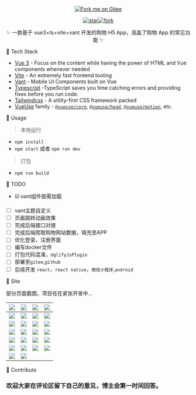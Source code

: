 <p align="center">
<a href='https://gitee.com/pipepandafeng/blog_vuecode'><img src='https://gitee.com/pipepandafeng/blog_vuecode/widgets/widget_3.svg' alt='Fork me on Gitee'></img></a>
</p>
<p align="center">
<!-- <img src="./docs/.vuepress/public/img/panda4.png" width="300"><br> -->
<a href='https://gitee.com/pipepandafeng/blog_vuecode/stargazers'><img src='https://gitee.com/pipepandafeng/blog_vuecode/badge/star.svg?theme=dark' alt='star'></img><img src='https://gitee.com/pipepandafeng/blog_vuecode/badge/fork.svg?theme=dark' alt='fork'></img></a>
<p align="center">✨ 一款基于 vue3+ts+vite+vant 开发的购物 H5 App，涵盖了购物 App 的常见功能 ✨</p>
</p>

🎉 Tech Stack

- [Vue 3](https://v3.vuejs.org/) - Focus on the content while having the power of HTML and Vue components whenever needed
- [Vite](https://vitejs.dev) - An extremely fast frontend tooling
- [Vant](https://vant-contrib.gitee.io/vant/) - Mobile UI Components built on Vue
- [Typescript](https://www.tslang.cn) -TypeScript saves you time catching errors and providing fixes before you run code.
- [Tailwindcss](https://tailwindcss.com/) - A utility-first CSS framework packed
- [VueUse](https://vueuse.org) family - [`@vueuse/core`](https://github.com/vueuse/vueuse), [`@vueuse/head`](https://github.com/vueuse/head), [`@vueuse/motion`](https://github.com/vueuse/motion), etc.

🦄 Usage

> 本地运行

- `npm install`
- `npm start` 或者 `npm run dev`

> 打包

- `npm run build`

🍞 TODO
- ☑️ vant组件按需加载
- [ ] vant主题自定义
- [ ] 页面跳转动画效果
- [ ] 完成后端接口对接
- [ ] 完成后端爬取购物网站数据，填充至APP
- [ ] 优化登录，注册界面
- [ ] 编写docker文件
- [ ] 打包代码混淆，`UglifyJsPlugin`
- [ ] 部署至`gitee`,`github`
- [ ] 后续开发 `react`，`react native`，`微信小程序`,`android`

🌈 Site

部分页面截图，项目任在紧张开发中...

| ![](./screenshot/Screenshot_1.png)  | ![](./screenshot/Screenshot_2.png)  | ![](./screenshot/Screenshot_3.png)  | ![](./screenshot/Screenshot_4.png)  |
| :---------------------------------: | :---------------------------------: | :---------------------------------: | :---------------------------------: |
| ![](./screenshot/Screenshot_5.png)  | ![](./screenshot/Screenshot_6.png)  | ![](./screenshot/Screenshot_7.png)  | ![](./screenshot/Screenshot_8.png)  |
| ![](./screenshot/Screenshot_9.png)  | ![](./screenshot/Screenshot_10.png) | ![](./screenshot/Screenshot_11.png) | ![](./screenshot/Screenshot_12.png) |
| ![](./screenshot/Screenshot_13.png) | ![](./screenshot/Screenshot_14.png) | ![](./screenshot/Screenshot_17.png) | ![](./screenshot/Screenshot_18.png) |
| ![](./screenshot/Screenshot_15.png) | ![](./screenshot/Screenshot_19.png) | ![](./screenshot/Screenshot_20.png) | ![](./screenshot/Screenshot_21.png) |
| ![](./screenshot/Screenshot_22.jpg) | ![](./screenshot/Screenshot_23.jpg) | ![](./screenshot/Screenshot_24.jpg) | ![](./screenshot/Screenshot_25.jpg) |
| ![](./screenshot/Screenshot_26.jpg) | ![](./screenshot/Screenshot_27.jpg) |                                     |                                     |

🧱 Contribute

<h3>欢迎大家在评论区留下自己的意见，博主会第一时间回答。</h3>
